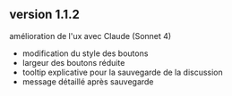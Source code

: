 
## version 1.1.2
amélioration de l'ux avec Claude (Sonnet 4)
-  modification du style des boutons
-  largeur des boutons réduite
-  tooltip explicative pour la sauvegarde de la discussion
-  message détaillé après sauvegarde
